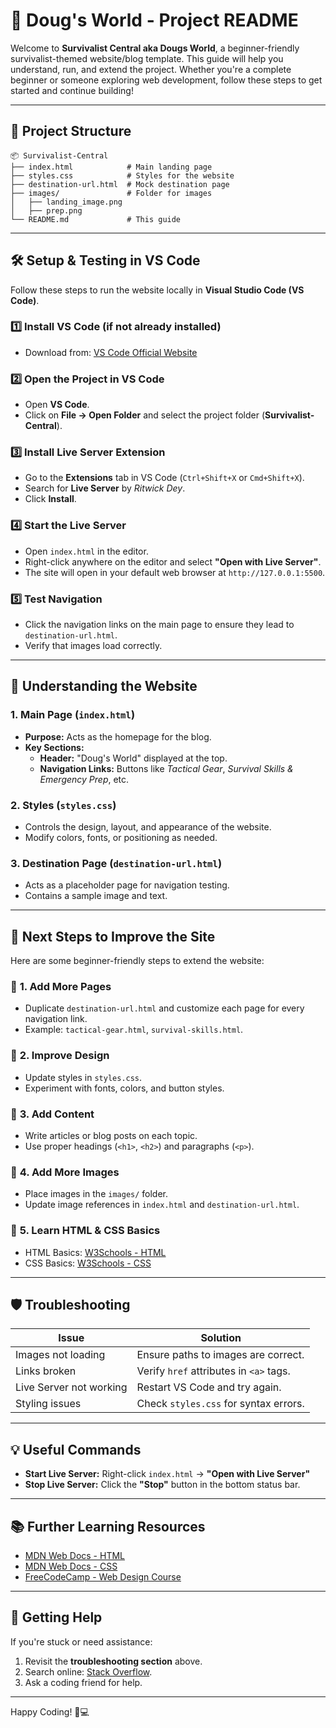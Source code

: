 # 🚀 **Doug's World - Project README**

Welcome to **Survivalist Central aka Dougs World**, a beginner-friendly survivalist-themed website/blog template. This guide will help you understand, run, and extend the project. Whether you're a complete beginner or someone exploring web development, follow these steps to get started and continue building!

---

## 📂 **Project Structure**

```
📦 Survivalist-Central
├── index.html            # Main landing page
├── styles.css            # Styles for the website
├── destination-url.html  # Mock destination page
├── images/               # Folder for images
│   ├── landing_image.png
│   ├── prep.png
└── README.md             # This guide
```

---

## 🛠️ **Setup & Testing in VS Code**

Follow these steps to run the website locally in **Visual Studio Code (VS Code)**.

### 1️⃣ **Install VS Code (if not already installed)**  
- Download from: [VS Code Official Website](https://code.visualstudio.com/)

### 2️⃣ **Open the Project in VS Code**  
- Open **VS Code**.  
- Click on **File → Open Folder** and select the project folder (**Survivalist-Central**).

### 3️⃣ **Install Live Server Extension**  
- Go to the **Extensions** tab in VS Code (`Ctrl+Shift+X` or `Cmd+Shift+X`).  
- Search for **Live Server** by *Ritwick Dey*.  
- Click **Install**.

### 4️⃣ **Start the Live Server**  
- Open `index.html` in the editor.  
- Right-click anywhere on the editor and select **"Open with Live Server"**.  
- The site will open in your default web browser at `http://127.0.0.1:5500`.

### 5️⃣ **Test Navigation**  
- Click the navigation links on the main page to ensure they lead to `destination-url.html`.  
- Verify that images load correctly.

---

## 🎯 **Understanding the Website**

### **1. Main Page (`index.html`)**
- **Purpose:** Acts as the homepage for the blog.  
- **Key Sections:**
   - **Header:** "Doug's World" displayed at the top.  
   - **Navigation Links:** Buttons like *Tactical Gear*, *Survival Skills & Emergency Prep*, etc.

### **2. Styles (`styles.css`)**
- Controls the design, layout, and appearance of the website.  
- Modify colors, fonts, or positioning as needed.

### **3. Destination Page (`destination-url.html`)**
- Acts as a placeholder page for navigation testing.  
- Contains a sample image and text.

---

## 🌟 **Next Steps to Improve the Site**

Here are some beginner-friendly steps to extend the website:

### 🚧 **1. Add More Pages**
- Duplicate `destination-url.html` and customize each page for every navigation link.  
- Example: `tactical-gear.html`, `survival-skills.html`.

### 🎨 **2. Improve Design**
- Update styles in `styles.css`.  
- Experiment with fonts, colors, and button styles.

### 📝 **3. Add Content**
- Write articles or blog posts on each topic.  
- Use proper headings (`<h1>`, `<h2>`) and paragraphs (`<p>`).

### 📸 **4. Add More Images**
- Place images in the `images/` folder.  
- Update image references in `index.html` and `destination-url.html`.

### 🧠 **5. Learn HTML & CSS Basics**
- HTML Basics: [W3Schools - HTML](https://www.w3schools.com/html/)  
- CSS Basics: [W3Schools - CSS](https://www.w3schools.com/css/)

---

## 🛡️ **Troubleshooting**

| **Issue**           | **Solution**                                   |
|----------------------|-----------------------------------------------|
| Images not loading  | Ensure paths to images are correct.           |
| Links broken        | Verify `href` attributes in `<a>` tags.        |
| Live Server not working | Restart VS Code and try again.             |
| Styling issues      | Check `styles.css` for syntax errors.          |

---

## 💡 **Useful Commands**

- **Start Live Server:** Right-click `index.html` → **"Open with Live Server"**  
- **Stop Live Server:** Click the **"Stop"** button in the bottom status bar.

---

## 📚 **Further Learning Resources**

- [MDN Web Docs - HTML](https://developer.mozilla.org/en-US/docs/Web/HTML)  
- [MDN Web Docs - CSS](https://developer.mozilla.org/en-US/docs/Web/CSS)  
- [FreeCodeCamp - Web Design Course](https://www.freecodecamp.org/learn/responsive-web-design/)

---

## 🤝 **Getting Help**

If you're stuck or need assistance:
1. Revisit the **troubleshooting section** above.
2. Search online: [Stack Overflow](https://stackoverflow.com/).
3. Ask a coding friend for help.

---

Happy Coding! 🚀💻